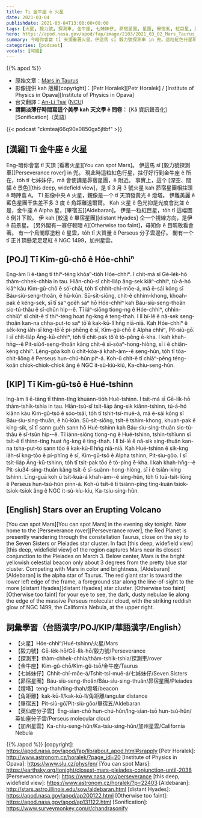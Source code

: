 ```yaml
---
title: Ti 金牛座 ê 火星
date: 2021-03-04
publishdate: 2021-03-04T13:00:00+08:00
tags: [火星, 毅力號, 探測車, 金牛座, 七姊妹仔, 昴宿星團, 星團, 畢宿五, 紅巨星, 英仙座分子雲, NGC 1499, 加州星雲]
hero: https://apod.nasa.gov/apod/fap/image/2103/2021_03_02_Mars_Taurus_1800px.jpg
summary: 今暗你會當 tī 天頂看著火星。伊這馬 sī 毅力號探測車 in 兜。這粒紅色行星現此時拄仔好行到金牛座 ê 所在，tī 七姊妹，mā 會使講是昴宿星團 ê 附近。
categories: [podcast]
vocals: [阿錕]
---
```


{{% apod %}}

- 原始文章：[Mars in Taurus](https://apod.nasa.gov/apod/ap210304.html)
- 影像提供 kah 版權[copyright]：[Petr Horalek][Petr Horalek] / [Institute of Physics in Opava][Institute of Physics in Opava]
- 台文翻譯：[An-Li Tsai](mailto:thianbun.taigi@gmail.com) ([NCU](https://www.astro.ncu.edu.tw))
- **請開淡薄仔時間寫這个美學 kah 天文學 ê 問卷：** [Kā 資訊聲音化][Sonification]（英語）

{{< podcast "ckmteaj66q90x0850ga5jltbf" >}}

## [漢羅] Ti 金牛座 ê 火星

Eng-暗你會當 tī 天頂 [看著火星][You can spot Mars]。
伊這馬 sī [毅力號探測車][Perseverance rover] in 兜。
現此時這粒紅色行星，拄仔好行到金牛座 ê 所在，to̍h tī 七姊妹仔，mā 會使講是昴宿星團，ê 附近。
事實上，這个 [深空、闊幅 ê 景色][this deep, widefield view]，是 tī 3 月 3 號火星 kah 昴宿星團相拄頭 ê 時陣翕 ê。
Tī 影像中央 ê 火星，親像是一个 tī 天頂發黃光 ê 燈塔。
伊離美麗 ê 藍色星團干焦差不多 3 度 ê 角距離遠爾爾。
Kah 火星 ê 色光抑是光度會比並 ê 是，金牛座 ê Alpha 星，[畢宿五][Aldebaran]。
伊是一粒紅巨星，to̍h tī 這幅圖 ê 倒爿下跤。
伊 kah [較遠 ê 畢宿星團][distant Hyades] 仝一个視線方向，是伊 ê 前景星。
[另外閣有一寡仔較暗 ê][Otherwise too faint]，毋知你 ê 目睭敢看會著。
有一个烏閣厚塗粉 ê 星雲，to̍h tī 大質量 ê Perseus 分子雲邊仔。
閣有一个 tī 正爿頂懸足足足紅 ê NGC 1499，加州星雲。

## [POJ] Tī Kim-gû-chō ê Hóe-chhiⁿ

Eng-àm lì ē-tàng tī thiⁿ-téng khòaⁿ-tio̍h Hóe-chhiⁿ.
I chit-má sī Gē-le̍k-hō thàm-chhek-chhia in tau.
Hiān-chú-sî chi̍t-lia̍p âng-sek kiâⁿ-chhiⁿ, tú-á-hó kiâⁿ kàu Kim-gû-chō ê só͘-chāi, to̍h tī chhit-chí-mōe-á, mā ē-sái kóng sī Báu-siù-seng-thoân, ê hū-kūn.
Sū-si̍t-siōng, chi̍t-ê chhim-khong, khoah-pak ê kéng-sek, sī tī saⁿ goe̍h saⁿ hō Hóe-chhiⁿ kah Báu-siù-seng-thoân sio-tú-thâu ê sî-chūn hip--ê.
Tī iáⁿ-siōng tiong-ng ê Hóe-chhiⁿ, chhin-chhiūⁿ sī chi̍t-ê tī thiⁿ-téng hoat n̂g-kng ê teng-thah.
I lî bí-lē ê nâ-sek seng-thoân kan-na chha-put-to saⁿ tō͘ ê kak-kū-lî hn̄g niā-niā.
Kah Hóe-chhiⁿ ê se̍k-kng ia̍h-sī kng-tō͘ ē pí-phēng ê sī, Kim-gû-chō ê Alpha chhiⁿ, Pit-siù-gō͘.
I sī chi̍t-lia̍p Âng-kū-chhiⁿ, to̍h tī chit-pak tô͘ ê tò-pêng ē-kha.
I kah khah-hn̄g--ê Pit-siù4-seng-thoân kâng chi̍t-ê sī-sòaⁿ-hong-hiòng, sī i ê chiân-kéng chhiⁿ.
Lēng-gōa koh ū chi̍t-kóa-á khah-àm--ê seng-hûn, to̍h tī tōa-chit-liōng ê Perseus hun-chú-hûn piⁿ-á.
Koh-ū chi̍t-ê tī chiàⁿ-pêng téng-koân chiok-chiok-chiok âng ê NGC it-sù-kiú-kiú, Ka-chiu-seng-hûn.

## [KIP] Tī Kim-gû-tsō ê Hué-tshinn

Ing-àm lì ē-tàng tī thinn-tíng khuànn-tio̍h Hué-tshinn.
I tsit-má sī Gē-li̍k-hō thàm-tshik-tshia in tau.
Hiān-tsú-sî tsi̍t-lia̍p âng-sik kiânn-tshinn, tú-á-hó kiânn kàu Kim-gû-tsō ê sóo-tsāi, to̍h tī tshit-tsí-muē-á, mā ē-sái kóng sī Báu-sìu-sing-thuân, ê hū-kūn.
Sū-si̍t-siōng, tsi̍t-ê tshim-khong, khuah-pak ê kíng-sik, sī tī sann gue̍h sann hō Hué-tshinn kah Báu-sìu-sing-thuân sio-tú-thâu ê sî-tsūn hip--ê.
Tī iánn-siōng tiong-ng ê Hué-tshinn, tshin-tshīunn sī tsi̍t-ê tī thinn-tíng huat n̂g-kng ê ting-thah.
I lî bí-lē ê nâ-sik sing-thuân kan-na tsha-put-to sann tōo ê kak-kū-lî hn̄g niā-niā.
Kah Hué-tshinn ê si̍k-kng ia̍h-sī kng-tōo ē pí-phīng ê sī, Kim-gû-tsō ê Alpha tshinn, Pit-sìu-gōo.
I sī tsi̍t-lia̍p Âng-kū-tshinn, to̍h tī tsit-pak tôo ê tò-pîng ē-kha.
I kah khah-hn̄g--ê Pit-siu34-sing-thuân kâng tsi̍t-ê sī-suànn-hong-hiòng, sī i ê tsiân-kíng tshinn.
Līng-guā koh ū tsi̍t-kuá-á khah-àm--ê sing-hûn, to̍h tī tuā-tsit-liōng ê Perseus hun-tsú-hûn pinn-á.
Koh-ū tsi̍t-ê tī tsiànn-pîng tíng-kuân tsiok-tsiok-tsiok âng ê NGC it-sù-kíu-kíu, Ka-tsiu-sing-hûn.

## [English] Stars over an Erupting Volcano

[You can spot Mars][You can spot Mars] in the evening sky tonight. Now home to the [Perseverance rover][Perseverance rover], the Red Planet is presently wandering through the constellation Taurus, close on the sky to the Seven Sisters or Pleiades star cluster. In fact [this deep, widefield view][this deep, widefield view] of the region captures Mars near its closest conjunction to the Pleiades on March 3. Below center, Mars is the bright yellowish celestial beacon only about 3 degrees from the pretty blue star cluster. Competing with Mars in color and brightness, [Aldebaran][Aldebaran] is the alpha star of Taurus. The red giant star is toward the lower left edge of the frame, a foreground star along the line-of-sight to the more [distant Hyades][distant Hyades] star cluster. [Otherwise too faint][Otherwise too faint] for your eye to see, the dark, dusty nebulae lie along the edge of the massive Perseus molecular cloud, with the striking reddish glow of NGC 1499, the California Nebula, at the upper right.

## 詞彙學習（台語漢字/POJ/KIP/華語漢字/English）

- 【火星】Hóe-chhiⁿ/Hué-tshinn/火星/Mars
- 【毅力號】Gē-le̍k-hō/Gē-li̍k-hō/毅力號/Perseverance
- 【探測車】thàm-chhek-chhia/thàm-tshik-tshia/探測車/rover
- 【金牛座】Kim-gû-chō/Kim-gû-tsō/金牛座/Taurus
- 【七姊妹仔】Chhit-chí-mōe-á/Tshit-tsí-muē-á/七姊妹仔/Seven Sisters
- 【昴宿星團】Báu-siù-seng-thoân/Báu-sìu-sing-thuân/昴宿星團/Pleiades
- 【燈塔】teng-thah/ting-thah/燈塔/beacon
- 【角距離】kak-kū-lî/kak-kū-lî/角距離/angular distance
- 【畢宿五】Pit-siù-gō͘/Pit-siù-gōo/畢宿五/Aldebaran
- 【英仙座分子雲】Eng-sian-chō hun-chú-hûn/Ing-sian-tsō hun-tsú-hûn/英仙座分子雲/Perseus molecular cloud
- 【加州星雲】Ka-chiu-seng-hûn/Ka-tsiu-sing-hûn/加州星雲/California Nebula

{{% /apod %}}
[copyright]: https://apod.nasa.gov/apod/fap/lib/about_apod.html#srapply
[Petr Horalek]: http://www.astronom.cz/horalek/?page_id=20
[Institute of Physics in Opava]: https://www.slu.cz/phys/en/
[You can spot Mars]: https://earthsky.org/tonight/closest-mars-pleiades-conjunction-until-2038
[Perseverance rover]: https://www.nasa.gov/perseverance
[this deep, widefield view]: https://www.astronom.cz/horalek/?p=22403
[Aldebaran]: http://stars.astro.illinois.edu/sow/aldebaran.html
[distant Hyades]: https://apod.nasa.gov/apod/ap200122.html
[Otherwise too faint]: https://apod.nasa.gov/apod/ap131122.html
[Sonification]: https://www.surveymonkey.com/r/chandrasonify
